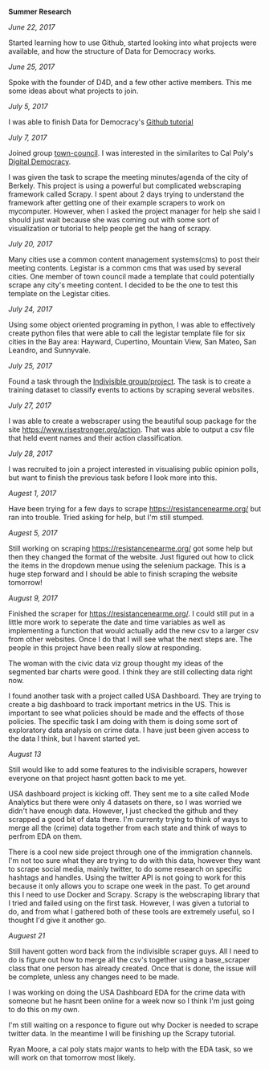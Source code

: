 **Summer Research**

*June 22, 2017*

Started learning how to use Github, started looking into what projects were available,
and how the structure of Data for Democracy works.

*June 25, 2017*

Spoke with the founder of D4D, and a few other active members. This me some ideas about what projects to join. 

*July 5, 2017*

I was able to finish Data for Democracy's [Github tutorial](https://github.com/Data4Democracy/github-playground)

*July 7, 2017*

Joined group [town-council](https://github.com/Data4Democracy/town-council).
I was interested in the similarites to Cal Poly's [Digital Democracy](http://www.iatpp.calpoly.edu/projects/digitaldemocracy.asp).

I was given the task to scrape the meeting minutes/agenda of the city of Berkely. 
This project is using a powerful but complicated webscraping framework called Scrapy. I spent about 2 days trying to understand the framework after getting one of their example scrapers to work on mycomputer. 
However, when I asked the project manager for help she said I should just wait because she was coming out with some sort of visualization or tutorial to help people get the hang of scrapy. 

*July 20, 2017*

Many cities use a common content management systems(cms) to post their meeting contents. Legistar is a common cms that was used by several cities. 
One member of town council made a template that could potentially scrape any city's meeting content.
I decided to be the one to test this template on the Legistar cities. 

*July 24, 2017* 

Using some object oriented programing in python, I was able to effectively create python files that were able to call the legistar template file for six cities in the Bay area: 
Hayward, Cupertino, Mountain View, San Mateo, San Leandro, and Sunnyvale.

*July 25, 2017*

Found a task through the [Indivisible group/project](https://github.com/Data4Democracy/indivisible).
The task is to create a training dataset to classify events to actions by scraping several websites.

*July 27, 2017*

I was able to create a webscraper using the beautiful soup package for the site https://www.risestronger.org/action. 
That was able to output a csv file that held event names and their action classification.

*July 28, 2017*

I was recruited to join a project interested in visualising public opinion polls, but want to finish the previous task before I look more into this.

*Augest 1, 2017*

Have been trying for a few days to scrape https://resistancenearme.org/ but ran into trouble. Tried asking for help, but I'm still stumped.

*Augest 5, 2017*

Still working on scraping https://resistancenearme.org/ got some help but then they changed the format of the website. Just figured out how to click the items in the dropdown menue using the selenium package. This is a huge step forward and I should be able to finish scraping the website tomorrow!

*August 9, 2017*

Finished the scraper for https://resistancenearme.org/. I could still put in a little more work to seperate the date and time variables as well as implementing a function that would actually add the new csv to a larger csv from other websites. Once I do that I will see what the next steps are. The people in this project have been really slow at responding. 

The woman with the civic data viz group thought my ideas of the segmented bar charts were good. I think they are still collecting data right now.

I found another task with a project called USA Dashboard. They are trying to create a big dashboard to track important metrics in the US. This is important to see what policies should be made and the effects of those policies.
The specific task I am doing with them is doing some sort of exploratory data analysis on crime data. I have just been given access to the data I think, but I havent started yet. 

*August 13*

Still would like to add some features to the indivisible scrapers, however everyone on that project hasnt gotten back to me yet.

USA dashboard project is kicking off. They sent me to a site called Mode Analytics but there were only 4 datasets on there, so I was worried we didn't have enough data. However, I just checked the github and they scrapped a good bit of data there.
I'm currenty trying to think of ways to merge all the (crime) data together from each state and think of ways to perfrom EDA on them.

There is a cool new side project through one of the immigration channels. I'm not too sure what they are trying to do with this data, however they want to scrape social media, mainly twitter, to do some research on specific hashtags and handles. 
Using the twitter API is not going to work for this because it only allows you to scrape one week in the past. 
To get around this I need to use Docker and Scrapy. Scrapy is the webscraping library that I tried and failed using on the first task. However, I was given a tutorial to do, and from what I gathered both of these tools are extremely useful, so I thought I'd give it another go. 



*Auguest 21*

Still havent gotten word back from the indivisible scraper guys. All I need to do is figure out how to merge all the csv's together using a base_scraper class that one person has already created. Once that is done, the issue will be complete, unless any changes need to be made.

I was working on doing the USA Dashboard EDA for the crime data with someone but he hasnt been online for a week now so I think I'm just going to do this on my own.

I'm still waiting on a responce to figure out why Docker is needed to scrape twitter data. In the meantime I will be finishing up the Scrapy tutorial. 

Ryan Moore, a cal poly stats major wants to help with the EDA task, so we will work on that tomorrow most likely. 






